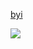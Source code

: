 [byi](https://rentry.co/curseboy)

![](https://media1.tenor.com/m/HSO7KbABa7cAAAAC/mao-arimura-gakuen.gif)
